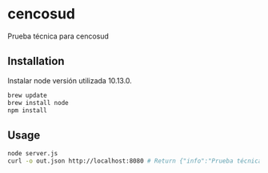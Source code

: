 # cencosud

Prueba técnica para cencosud
## Installation

Instalar node versión utilizada 10.13.0.

```bash
brew update
brew install node
npm install
```
## Usage

```bash
node server.js
curl -o out.json http://localhost:8080 # Return {"info":"Prueba técnica cencosud"}%
```


